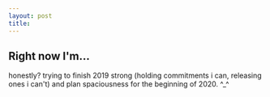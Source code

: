 ```yaml
---
layout: post
title: 
---
```

## Right now I'm...

honestly? trying to finish 2019 strong (holding commitments i can, releasing ones i can't) and plan spaciousness for the beginning of 2020. ^_^


<!-- nibblings: jayden lin, iona, darshan, alvie, cayden, jacob, alaena, little natey, jess and bruce kid, eric holthaus two kids, kathy lebron kid -->